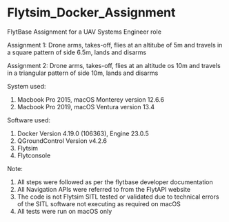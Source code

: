 # Flytsim_Docker_Assignment
FlytBase Assignment for a UAV Systems Engineer role

Assignment 1:
Drone arms, takes-off, flies at an altitube of 5m and travels in a square pattern of side 6.5m, lands and disarms

Assignment 2:
Drone arms, takes-off, flies at an altitude os 10m and travels in a triangular pattern of side 10m, lands and disarms

System used:
1. Macbook Pro 2015, macOS Monterey version 12.6.6
2. Macbook Pro 2019, macOS Ventura version 13.4

Software used:
1. Docker Version 4.19.0 (106363), Engine 23.0.5
2. QGroundControl Version v4.2.6
3. Flytsim
4. Flytconsole

Note: 
1. All steps were followed as per the flytbase developer documentation
2. All Navigation APIs were referred to from the FlytAPI website
3. The code is not Flytsim SITL tested or validated due to technical errors of the SITL software not executing as required on macOS
4. All tests were run on macOS only
